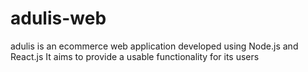 # adulis-web
adulis is an ecommerce web application developed using Node.js and React.js
It aims to provide a usable functionality for its users
